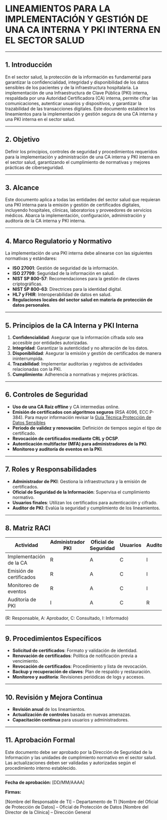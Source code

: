 # **LINEAMIENTOS PARA LA IMPLEMENTACIÓN Y GESTIÓN DE UNA CA INTERNA Y PKI INTERNA EN EL SECTOR SALUD**

---

## **1. Introducción**

En el sector salud, la protección de la información es fundamental para garantizar la confidencialidad, integridad y disponibilidad de los datos sensibles de los pacientes y de la infraestructura hospitalaria. La implementación de una Infraestructura de Clave Pública (PKI) interna, respaldada por una Autoridad Certificadora (CA) interna, permite cifrar las comunicaciones, autenticar usuarios y dispositivos, y garantizar la trazabilidad de las transacciones digitales. Este documento establece los lineamientos para la implementación y gestión segura de una CA interna y una PKI interna en el sector salud.

---

## **2. Objetivo**

Definir los principios, controles de seguridad y procedimientos requeridos para la implementación y administración de una CA interna y PKI interna en el sector salud, garantizando el cumplimiento de normativas y mejores prácticas de ciberseguridad.

---

## **3. Alcance**

Este documento aplica a todas las entidades del sector salud que requieran una PKI interna para la emisión y gestión de certificados digitales, incluyendo hospitales, clínicas, laboratorios y proveedores de servicios médicos. Abarca la implementación, configuración, administración y auditoría de la CA interna y PKI interna.

---

## **4. Marco Regulatorio y Normativo**

La implementación de una PKI interna debe alinearse con las siguientes normativas y estándares:
- **ISO 27001**: Gestión de seguridad de la información.
- **ISO 27799**: Seguridad de la información en salud.
- **NIST SP 800-57**: Recomendaciones para la gestión de claves criptográficas.
- **NIST SP 800-63**: Directrices para la identidad digital.
- **HL7 y FHIR**: Interoperabilidad de datos en salud.
- **Regulaciones locales del sector salud en materia de protección de datos personales**.

---

## **5. Principios de la CA Interna y PKI Interna**

1. **Confidencialidad**: Asegurar que la información cifrada solo sea accesible por entidades autorizadas.
2. **Integridad**: Garantizar la autenticidad y no alteración de los datos.
3. **Disponibilidad**: Asegurar la emisión y gestión de certificados de manera ininterrumpida.
4. **Trazabilidad**: Implementar auditorías y registros de actividades relacionadas con la PKI.
5. **Cumplimiento**: Adherencia a normativas y mejores prácticas.

---

## **6. Controles de Seguridad**

- **Uso de una CA Raíz offline** y CA intermedias online.
- **Emisión de certificados con algoritmos seguros** (RSA 4096, ECC P-384). Para mayor información revisar la [Guía Técnica Protección de Datos Sensibles](/guias-arq-ciberseguridad/guias/guia-tecnica-proteccion-datos.md)
- **Periodo de validez y renovación**: Definición de tiempos según el tipo de certificado.
- **Revocación de certificados mediante CRL y OCSP**.
- **Autenticación multifactor (MFA) para administradores de la PKI**.
- **Monitoreo y auditoría de eventos en la PKI**.

---

## **7. Roles y Responsabilidades**

- **Administrador de PKI**: Gestiona la infraestructura y la emisión de certificados.
- **Oficial de Seguridad de la Información**: Supervisa el cumplimiento normativo.
- **Usuarios finales**: Utilizan los certificados para autenticación y cifrado.
- **Auditor de PKI**: Evalúa la seguridad y cumplimiento de los lineamientos.

---

## **8. Matriz RACI**

| Actividad | Administrador PKI | Oficial de Seguridad | Usuarios | Auditor |
|-----------|------------------|----------------------|---------|---------|
| Implementación de la CA | R | A | C | I |
| Emisión de certificados | R | A | C | I |
| Monitoreo de eventos | R | A | C | I |
| Auditoría de PKI | I | A | C | R |

(R: Responsable, A: Aprobador, C: Consultado, I: Informado)

---

## **9. Procedimientos Específicos**

- **Solicitud de certificados**: Formato y validación de identidad.
- **Renovación de certificados**: Política de notificación previa a vencimiento.
- **Revocación de certificados**: Procedimiento y lista de revocación.
- **Backup y recuperación de claves**: Plan de respaldo y restauración.
- **Monitoreo y auditoría**: Revisiones periódicas de logs y accesos.

---

## **10. Revisión y Mejora Continua**

- **Revisión anual** de los lineamientos.
- **Actualización de controles** basada en nuevas amenazas.
- **Capacitación continua** para usuarios y administradores.

---

## **11. Aprobación Formal**

Este documento debe ser aprobado por la Dirección de Seguridad de la Información y las unidades de cumplimiento normativo en el sector salud. Las actualizaciones deben ser validadas y autorizadas según el procedimiento interno establecido.

---

**Fecha de aprobación:** [DD/MM/AAAA]

**Firmas:**

[Nombre del Responsable de TI] – Departamento de TI 
[Nombre del Oficial de Protección de Datos] – Oficial de Protección de Datos 
[Nombre del Director de la Clínica] – Dirección General
